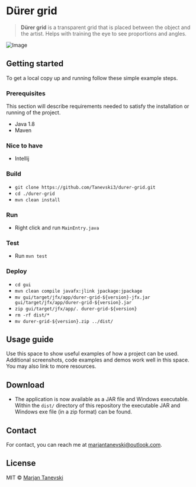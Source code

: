 # Dürer grid
> **Dürer grid** is a transparent grid that is placed between the object and the artist. Helps with training the eye to see proportions and angles.

![Image](screenshot1.png)

## Getting started 
To get a local copy up and running follow these simple example steps.

### Prerequisites
This section will describe requirements needed to satisfy the installation or running of the project.

 - Java 1.8
 - Maven
 
### Nice to have
 - Intellij

### Build
 - `git clone https://github.com/Tanevski3/durer-grid.git`
 - `cd ./durer-grid`
 - `mvn clean install`
 
### Run
 - Right click and run `MainEntry.java`
 
### Test
 - Run `mvn test`
 
### Deploy
 - `cd gui`
 - `mvn clean compile javafx:jlink jpackage:jpackage`
 - `mv gui/target/jfx/app/durer-grid-${version}-jfx.jar gui/target/jfx/app/durer-grid-${version}.jar`
 - `zip gui/target/jfx/app/. durer-grid-${version}`
 - `rm -rf dist/*`
 - `mv durer-grid-${version}.zip ../dist/`

## Usage guide
Use this space to show useful examples of how a project can be used. Additional screenshots, code examples and demos work well in this space. You may also link to more resources.  

## Download
 - The application is now available as a JAR file and Windows executable. Within the `dist/` directory of this repository the executable JAR and Windows exe file (in a zip format) can be found.
 
## Contact

For contact, you can reach me at [marjantanevski@outlook.com](marjantanevski@outlook.com).

## License

MIT © [Marjan Tanevski](marjantanevski@outlook.com)
